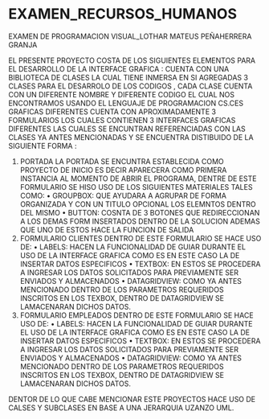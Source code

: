 # EXAMEN_RECURSOS_HUMANOS
EXAMEN DE PROGRAMACION VISUAL_LOTHAR MATEUS PEÑAHERRERA GRANJA

EL PRESENTE PROYECTO  COSTA DE LOS SIGUIENTES ELEMENTOS  PARA EL DESARROLLO DE LA INTERFACE GRAFICA :
CUENTA CON UNA BIBLIOTECA DE CLASES LA CUAL TIENE INMERSA EN SI AGREGADAS 3 CLASES PARA EL DESARROLO DE LOS CODIGOS , CADA CLASE CUENTA CON UN DIFERENTE NOMBRE  Y DIFERENTE CODIGO EL CUAL  NOS ENCONTRAMOS  USANDO EL LENGUAJE DE PROGRAMACION  CS.CES GRAFICAS DIFERENTES 
CUENTA CON APROXIMADAMENTE 3 FORMULARIOS  LOS CUALES CONTIENEN 3 INTERFACES GRAFICAS DIFERENTES LAS CUALES SE ENCUNTRAN REFERENCIADAS CON LAS CLASES YA ANTES MENCIONADAS  Y SE ENCUENTRA DISTIBUIDO DE LA SIGUIENTE FORMA :

1.	PORTADA
LA PORTADA SE ENCUNTRA ESTABLECIDA COMO PROYECTO DE INICIO ES DECIR APARECERA COMO PRIMERA INSTANCIA AL MOMENTO DE ABRIR EL PROGRAMA, DENTRE DE ESTE FORMULARIO SE HISO USO DE LOS SIGUIENTES MATERIALES TALES COMO:
•	GROUPBOX: QUE AYUDARA A AGRUPAR DE FORMA ORGANIZADA Y CON UN TITULO OPCIONAL LOS ELEMNTOS DENTRO DEL MISMO
•	BUTTON: COSNTA DE 3 BOTONES QUE REDIRECCIONAN A LOS DEMAS FORM INSERTADOS DENTRO DE LA SOLUCION ADEMAS QUE UNO DE ESTOS HACE LA FUNCION DE SALIDA
2.	FORMULARIO CLIENTES 
DENTRO DE ESTE FORMULARIO SE HACE USO DE:
•	LABELS: HACEN LA FUNCIONALIDAD DE GUIAR DURANTE EL USO DE LA INTERFACE GRAFICA COMO ES EN ESTE CASO LA DE INSERTAR DATOS ESPECIFICOS
•	TEXTBOX: EN ESTOS SE PROCEDERA A INGRESAR LOS DATOS SOLICITADOS PARA PREVIAMENTE SER ENVIADOS Y ALMACENADOS 
•	DATAGRIDVIEW: COMO YA ANTES MENCIONADO DENTRO DE LOS PARAMETROS REQUERIDOS INSCRITOS EN LOS TEXBOX, DENTRO DE DATAGRIDVIEW SE LAMACENARAN DICHOS DATOS.
3.	FORMULARIO EMPLEADOS 
DENTRO DE ESTE FORMULARIO SE HACE USO DE:
•	LABELS: HACEN LA FUNCIONALIDAD DE GUIAR DURANTE EL USO DE LA INTERFACE GRAFICA COMO ES EN ESTE CASO LA DE INSERTAR DATOS ESPECIFICOS
•	TEXTBOX: EN ESTOS SE PROCEDERA A INGRESAR LOS DATOS SOLICITADOS PARA PREVIAMENTE SER ENVIADOS Y ALMACENADOS 
•	DATAGRIDVIEW: COMO YA ANTES MENCIONADO DENTRO DE LOS PARAMETROS REQUERIDOS INSCRITOS EN LOS TEXBOX, DENTRO DE DATAGRIDVIEW SE LAMACENARAN DICHOS DATOS.

DENTOR DE LO QUE CABE MENCIONAR ESTE PROYECTOS HACE USO DE CALSES Y SUBCLASES EN BASE A UNA JERARQUIA UZANZO UML.
